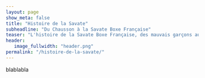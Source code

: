 ```yaml
---
layout: page
show_meta: false
title: "Histoire de la Savate"
subheadline: "Du Chausson à la Savate Boxe Française"
teaser: "L'histoire de la Savate Boxe Française, des mauvais garçons au sport d'élite actuel en passant par les brigades du tigre et le gentleman cambrioleur."
header:
   image_fullwidth: "header.png"
permalink: "/histoire-de-la-savate/"
---
```


blablabla
